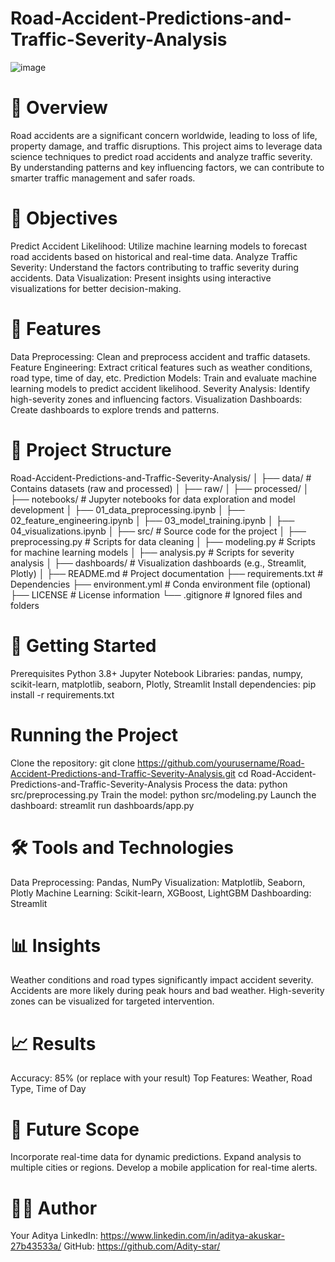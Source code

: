 # Road-Accident-Predictions-and-Traffic-Severity-Analysis
![image](https://github.com/user-attachments/assets/7e8c7030-2b2b-4c21-a089-c61ff839c164)

# 🚗 Overview
Road accidents are a significant concern worldwide, leading to loss of life, property damage, and traffic disruptions. This project aims to leverage data science techniques to predict road accidents and analyze traffic severity. By understanding patterns and key influencing factors, we can contribute to smarter traffic management and safer roads.

# 📌 Objectives
Predict Accident Likelihood: Utilize machine learning models to forecast road accidents based on historical and real-time data.
Analyze Traffic Severity: Understand the factors contributing to traffic severity during accidents.
Data Visualization: Present insights using interactive visualizations for better decision-making.

# 🔧 Features
Data Preprocessing: Clean and preprocess accident and traffic datasets.
Feature Engineering: Extract critical features such as weather conditions, road type, time of day, etc.
Prediction Models: Train and evaluate machine learning models to predict accident likelihood.
Severity Analysis: Identify high-severity zones and influencing factors.
Visualization Dashboards: Create dashboards to explore trends and patterns.

# 📂 Project Structure
Road-Accident-Predictions-and-Traffic-Severity-Analysis/
│
├── data/                     # Contains datasets (raw and processed)
│   ├── raw/
│   ├── processed/
│
├── notebooks/                # Jupyter notebooks for data exploration and model development
│   ├── 01_data_preprocessing.ipynb
│   ├── 02_feature_engineering.ipynb
│   ├── 03_model_training.ipynb
│   ├── 04_visualizations.ipynb
│
├── src/                      # Source code for the project
│   ├── preprocessing.py      # Scripts for data cleaning
│   ├── modeling.py           # Scripts for machine learning models
│   ├── analysis.py           # Scripts for severity analysis
│
├── dashboards/               # Visualization dashboards (e.g., Streamlit, Plotly)
│
├── README.md                 # Project documentation
├── requirements.txt          # Dependencies
├── environment.yml           # Conda environment file (optional)
├── LICENSE                   # License information
└── .gitignore                # Ignored files and folders

# 🚀 Getting Started
Prerequisites
Python 3.8+
Jupyter Notebook
Libraries: pandas, numpy, scikit-learn, matplotlib, seaborn, Plotly, Streamlit
Install dependencies:
pip install -r requirements.txt

# Running the Project
Clone the repository:
git clone https://github.com/yourusername/Road-Accident-Predictions-and-Traffic-Severity-Analysis.git
cd Road-Accident-Predictions-and-Traffic-Severity-Analysis
Process the data:
python src/preprocessing.py
Train the model:
python src/modeling.py
Launch the dashboard:
streamlit run dashboards/app.py

# 🛠️ Tools and Technologies
Data Preprocessing: Pandas, NumPy
Visualization: Matplotlib, Seaborn, Plotly
Machine Learning: Scikit-learn, XGBoost, LightGBM
Dashboarding: Streamlit

# 📊 Insights
Weather conditions and road types significantly impact accident severity.
Accidents are more likely during peak hours and bad weather.
High-severity zones can be visualized for targeted intervention.

# 📈 Results
Accuracy: 85% (or replace with your result)
Top Features: Weather, Road Type, Time of Day

# 🧩 Future Scope
Incorporate real-time data for dynamic predictions.
Expand analysis to multiple cities or regions.
Develop a mobile application for real-time alerts.

# 👩‍💻 Author
Your Aditya
LinkedIn: https://www.linkedin.com/in/aditya-akuskar-27b43533a/
GitHub: https://github.com/Adity-star/























